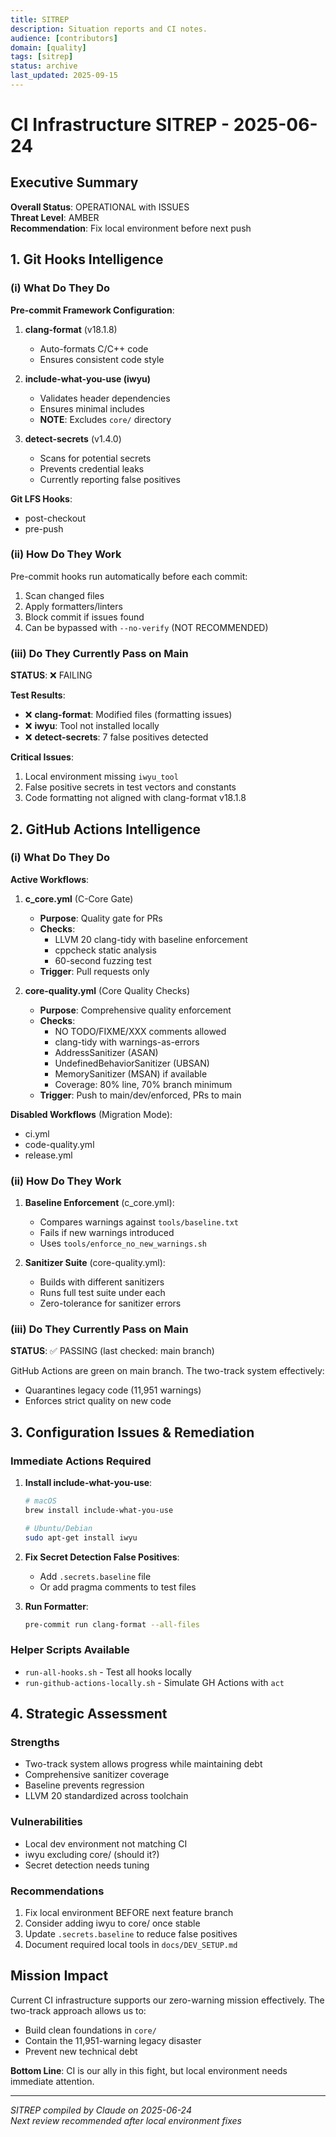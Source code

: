 ```yaml
---
title: SITREP
description: Situation reports and CI notes.
audience: [contributors]
domain: [quality]
tags: [sitrep]
status: archive
last_updated: 2025-09-15
---
```


# CI Infrastructure SITREP - 2025-06-24

## Executive Summary

__Overall Status__: OPERATIONAL with ISSUES  
__Threat Level__: AMBER  
__Recommendation__: Fix local environment before next push

## 1. Git Hooks Intelligence

### (i) What Do They Do

__Pre-commit Framework Configuration__:

1. __clang-format__ (v18.1.8)
   - Auto-formats C/C++ code
   - Ensures consistent code style

2. __include-what-you-use (iwyu)__
   - Validates header dependencies
   - Ensures minimal includes
   - __NOTE__: Excludes `core/` directory

3. __detect-secrets__ (v1.4.0)
   - Scans for potential secrets
   - Prevents credential leaks
   - Currently reporting false positives

__Git LFS Hooks__:

- post-checkout
- pre-push

### (ii) How Do They Work

Pre-commit hooks run automatically before each commit:

1. Scan changed files
2. Apply formatters/linters
3. Block commit if issues found
4. Can be bypassed with `--no-verify` (NOT RECOMMENDED)

### (iii) Do They Currently Pass on Main

__STATUS__: ❌ FAILING

__Test Results__:

- ❌ __clang-format__: Modified files (formatting issues)
- ❌ __iwyu__: Tool not installed locally
- ❌ __detect-secrets__: 7 false positives detected

__Critical Issues__:

1. Local environment missing `iwyu_tool`
2. False positive secrets in test vectors and constants
3. Code formatting not aligned with clang-format v18.1.8

## 2. GitHub Actions Intelligence

### (i) What Do They Do

__Active Workflows__:

1. __c_core.yml__ (C-Core Gate)
   - __Purpose__: Quality gate for PRs
   - __Checks__:
     - LLVM 20 clang-tidy with baseline enforcement
     - cppcheck static analysis
     - 60-second fuzzing test
   - __Trigger__: Pull requests only

2. __core-quality.yml__ (Core Quality Checks)
   - __Purpose__: Comprehensive quality enforcement
   - __Checks__:
     - NO TODO/FIXME/XXX comments allowed
     - clang-tidy with warnings-as-errors
     - AddressSanitizer (ASAN)
     - UndefinedBehaviorSanitizer (UBSAN)
     - MemorySanitizer (MSAN) if available
     - Coverage: 80% line, 70% branch minimum
   - __Trigger__: Push to main/dev/enforced, PRs to main

__Disabled Workflows__ (Migration Mode):

- ci.yml
- code-quality.yml
- release.yml

### (ii) How Do They Work

1. __Baseline Enforcement__ (c_core.yml):
   - Compares warnings against `tools/baseline.txt`
   - Fails if new warnings introduced
   - Uses `tools/enforce_no_new_warnings.sh`

2. __Sanitizer Suite__ (core-quality.yml):
   - Builds with different sanitizers
   - Runs full test suite under each
   - Zero-tolerance for sanitizer errors

### (iii) Do They Currently Pass on Main

__STATUS__: ✅ PASSING (last checked: main branch)

GitHub Actions are green on main branch. The two-track system effectively:

- Quarantines legacy code (11,951 warnings)
- Enforces strict quality on new code

## 3. Configuration Issues & Remediation

### Immediate Actions Required

1. __Install include-what-you-use__:

   ```bash
   # macOS
   brew install include-what-you-use
   
   # Ubuntu/Debian
   sudo apt-get install iwyu
   ```

2. __Fix Secret Detection False Positives__:
   - Add `.secrets.baseline` file
   - Or add pragma comments to test files

3. __Run Formatter__:

   ```bash
   pre-commit run clang-format --all-files
   ```

### Helper Scripts Available

- `run-all-hooks.sh` - Test all hooks locally
- `run-github-actions-locally.sh` - Simulate GH Actions with `act`

## 4. Strategic Assessment

### Strengths

- Two-track system allows progress while maintaining debt
- Comprehensive sanitizer coverage
- Baseline prevents regression
- LLVM 20 standardized across toolchain

### Vulnerabilities

- Local dev environment not matching CI
- iwyu excluding core/ (should it?)
- Secret detection needs tuning

### Recommendations

1. Fix local environment BEFORE next feature branch
2. Consider adding iwyu to core/ once stable
3. Update `.secrets.baseline` to reduce false positives
4. Document required local tools in `docs/DEV_SETUP.md`

## Mission Impact

Current CI infrastructure supports our zero-warning mission effectively. The two-track approach allows us to:

- Build clean foundations in `core/`
- Contain the 11,951-warning legacy disaster
- Prevent new technical debt

__Bottom Line__: CI is our ally in this fight, but local environment needs immediate attention.

---
_SITREP compiled by Claude on 2025-06-24_  
_Next review recommended after local environment fixes_
